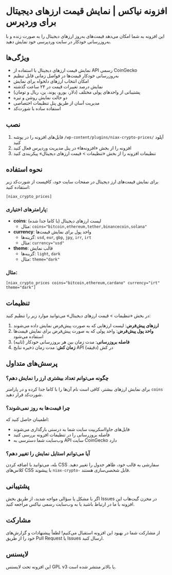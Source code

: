 
          
# افزونه نیاکس | نمایش قیمت ارزهای دیجیتال برای وردپرس

این افزونه به شما امکان می‌دهد قیمت‌های به‌روز ارزهای دیجیتال را به صورت زنده و با به‌روزرسانی خودکار در سایت وردپرسی خود نمایش دهید.

## ویژگی‌ها

- نمایش قیمت ارزهای دیجیتال با استفاده از API رسمی CoinGecko
- به‌روزرسانی خودکار قیمت‌ها در فواصل زمانی قابل تنظیم
- امکان انتخاب ارزهای دلخواه برای نمایش
- نمایش درصد تغییرات قیمت در ۲۴ ساعت گذشته
- پشتیبانی از واحدهای پولی مختلف (دلار، یورو، پوند، ین، ریال و تومان)
- دو حالت نمایش روشن و تیره
- مدیریت آسان از طریق پنل تنظیمات اختصاصی
- استفاده ساده با شورت‌کد

## نصب

1. فایل‌های افزونه را در پوشه `/wp-content/plugins/niax-crypto-prices/` آپلود کنید
2. افزونه را از بخش «افزونه‌ها» در پنل مدیریت وردپرس فعال کنید
3. تنظیمات افزونه را از بخش «تنظیمات > قیمت ارزهای دیجیتال» پیکربندی کنید

## نحوه استفاده

برای نمایش قیمت‌های ارز دیجیتال در صفحات سایت خود، کافیست از شورت‌کد زیر استفاده کنید:

```
[niax_crypto_prices]
```

### پارامترهای اختیاری:

- **coins**: لیست ارزهای دیجیتال (با کاما جدا شده)
  - مثال: `coins="bitcoin,ethereum,tether,binancecoin,solana"`
- **currency**: واحد پول برای نمایش قیمت‌ها
  - گزینه‌ها: `usd`, `eur`, `gbp`, `jpy`, `irr`, `irt`
  - مثال: `currency="usd"`
- **theme**: قالب نمایش
  - گزینه‌ها: `light`, `dark`
  - مثال: `theme="dark"`

### مثال:

```
[niax_crypto_prices coins="bitcoin,ethereum,cardano" currency="irt" theme="dark"]
```

## تنظیمات

در بخش «تنظیمات > قیمت ارزهای دیجیتال» می‌توانید موارد زیر را تنظیم کنید:

1. **ارزهای پیش‌فرض**: لیست ارزهایی که به صورت پیش‌فرض نمایش داده می‌شوند
2. **واحد پول پیش‌فرض**: واحد پولی که به صورت پیش‌فرض برای نمایش قیمت‌ها استفاده می‌شود
3. **فاصله بروزرسانی**: مدت زمان بین هر بروزرسانی خودکار (ثانیه)
4. **زمان کش**: مدت زمان ذخیره نتایج API در کش (دقیقه)

## پرسش‌های متداول

### چگونه می‌توانم تعداد بیشتری ارز را نمایش دهم؟
برای نمایش ارزهای بیشتر، کافی است نام آن‌ها را با کاما جدا کرده و در پارامتر `coins` شورت‌کد قرار دهید.

### چرا قیمت‌ها به روز نمی‌شوند؟
اطمینان حاصل کنید که:
- فایل‌های جاوااسکریپت سایت شما به درستی بارگذاری می‌شوند
- فاصله بروزرسانی را در تنظیمات افزونه بررسی کنید
- وب‌سایت شما دسترسی به API سایت CoinGecko دارد

### آیا می‌توانم استایل نمایش را تغییر دهم؟
بله، می‌توانید با اضافه کردن CSS سفارشی به قالب خود، ظاهر جدول را تغییر دهید. کلاس‌های CSS با پیشوند `niax-crypto-` قابل شخصی‌سازی هستند.

## پشتیبانی

اگر با مشکل یا سؤالی مواجه شدید، از طریق بخش Issues در مخزن گیت‌هاب این افزونه با ما در ارتباط باشید یا به وب‌سایت رسمی نیاکس مراجعه کنید.

## مشارکت

از مشارکت شما در بهبود این افزونه استقبال می‌کنیم! لطفاً پیشنهادات و گزارش‌های خود را از طریق Pull Request یا Issues ارسال کنید.

## لایسنس

این افزونه تحت لایسنس GPL v3 یا بالاتر منتشر شده است.

